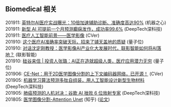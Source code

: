 ## Biomedical 相关

201911: [英特尔AI医疗实战曝光：10倍加速辅助诊断、准确度高达90%](https://mp.weixin.qq.com/s/WleVw05Prs5dMUAs0CCqpQ) (机器之心)  
201911: [新型 AI 可提前一个月预测癫痫发作，成功率99.6%](https://mp.weixin.qq.com/s/5XFo1BaROZe6svfNvw4RAg) (DeepTech深科技)  
201911: [医疗人工智能前景——医学影像](https://mp.weixin.qq.com/s/IMoA4y_hkI5L9lz5yjYqQQ) (CVer)  
201910: [这个医疗AI准确率突破天际，招来了铺天盖地的质疑](https://mp.weixin.qq.com/s/R1kTFiRgoQ4useF7O_iIqA) (量子位)  
201910: [对话沈定刚教授：医学影像AI产业化大发展时代，联影智能如何将AI落地？](https://mp.weixin.qq.com/s/amVpc6oRd_3RHADNyUYs-Q) (联影智能)  
201910: [硅谷来信 | 投资人张璐：AI正在造就超级人类，医疗应用潜力无穷](https://mp.weixin.qq.com/s/_wISFF1aRTiQtQ4ImlmVog) (量子位)  
201906: [CE-Net：用于2D医学图像分割的上下文编码器网络，已开源！](https://mp.weixin.qq.com/s/wuZWZW1erMYTRDc3r1z6Zg) (CVer)  
201905: [机器学习算法预测多肽自组装，用人工智能设计新型生物材料](https://mp.weixin.qq.com/s/Dr9iBivIps8gKt_3M97PLw) (DeepTech深科技)  
201905: [肺癌预测的人机对决：谷歌 AI 挫败 6 位放射专家](https://mp.weixin.qq.com/s/c5DQQAwGXdD9k7GIBgpR9A) (DeepTech深科技)  
201805: [医学图像分割-Attention Unet](https://zhuanlan.zhihu.com/p/87582535) (知乎) ([论文](https://arxiv.org/pdf/1804.03999.pdf))